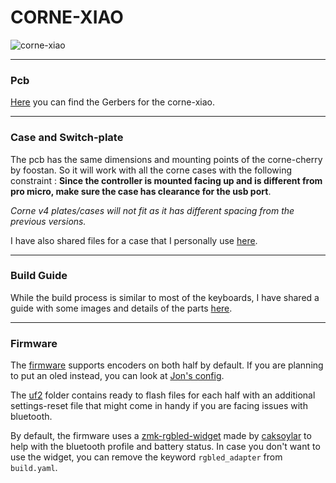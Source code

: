 # CORNE-XIAO

![corne-xiao](/rev1/docs/images/rev-1.jpg)

***

### Pcb 

[Here](/rev1/PCB) you can find the Gerbers for the corne-xiao. 

***

### Case and Switch-plate

The pcb has the same dimensions and mounting points of the corne-cherry by foostan. So it will work with all the corne cases with the following constraint : **Since the controller is mounted facing up and is different from pro micro, make sure the case has clearance for the usb port**.

_Corne v4 plates/cases will not fit as it has different spacing from the previous versions._

I have also shared files for a case that I personally use [here](/case).

***

### Build Guide

While the build process is similar to most of the keyboards, I have shared a guide with some images and details of the parts [here](/rev1/docs/buildguide.md).

***

### Firmware

The [firmware](/rev1/firmware/zmk-config) supports encoders on both half by default. If you are planning to put an oled instead, you can look at [Jon's config](https://github.com/JonMuller/gerbers/tree/main/corne-choc-xiao/zmk_starter).

The [uf2](/rev1/firmware/uf2) folder contains ready to flash files for each half with an additional settings-reset file that might come in handy if you are facing issues with bluetooth.

By default, the firmware uses a [zmk-rgbled-widget](https://github.com/caksoylar/zmk-rgbled-widget) made by [caksoylar](https://github.com/caksoylar) to help with the bluetooth profile and battery status. In case you don't want to use the widget, you can remove the keyword `rgbled_adapter` from `build.yaml`.
